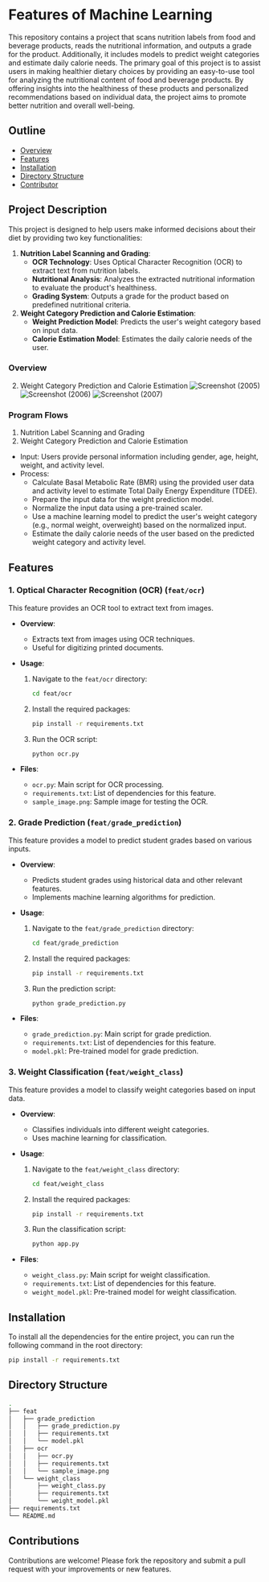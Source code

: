 # Features of Machine Learning

This repository contains a project that scans nutrition labels from food and beverage products, reads the nutritional information, and outputs a grade for the product. Additionally, it includes models to predict weight categories and estimate daily calorie needs. The primary goal of this project is to assist users in making healthier dietary choices by providing an easy-to-use tool for analyzing the nutritional content of food and beverage products. By offering insights into the healthiness of these products and personalized recommendations based on individual data, the project aims to promote better nutrition and overall well-being.

## Outline

- [Overview](#overview)
- [Features](#features)
- [Installation](#installation)
- [Directory Structure](#directory-structure)
- [Contributor](#contributions)

## Project Description

This project is designed to help users make informed decisions about their diet by providing two key functionalities:
1. **Nutrition Label Scanning and Grading**: 
   - **OCR Technology**: Uses Optical Character Recognition (OCR) to extract text from nutrition labels.
   - **Nutritional Analysis**: Analyzes the extracted nutritional information to evaluate the product's healthiness.
   - **Grading System**: Outputs a grade for the product based on predefined nutritional criteria.
2. **Weight Category Prediction and Calorie Estimation**:
   - **Weight Prediction Model**: Predicts the user's weight category based on input data.
   - **Calorie Estimation Model**: Estimates the daily calorie needs of the user.
     
### Overview

2. Weight Category Prediction and Calorie Estimation
![Screenshot (2005)](https://github.com/nutriomatic/machine-learning-kaisar/assets/105763198/ffcdc0d9-9728-4b83-8e17-3d00712307ba)
![Screenshot (2006)](https://github.com/nutriomatic/machine-learning-kaisar/assets/105763198/cba47b42-0954-433a-b832-7b0564968c88)
![Screenshot (2007)](https://github.com/nutriomatic/machine-learning-kaisar/assets/105763198/9c1a9e06-79ad-4b9a-88f3-97c30df36fb5)

### Program Flows
1. Nutrition Label Scanning and Grading
2. Weight Category Prediction and Calorie Estimation
- Input: Users provide personal information including gender, age, height, weight, and activity level.
- Process:
  - Calculate Basal Metabolic Rate (BMR) using the provided user data and activity level to estimate Total Daily Energy Expenditure (TDEE).
  - Prepare the input data for the weight prediction model.
  - Normalize the input data using a pre-trained scaler.
  - Use a machine learning model to predict the user's weight category (e.g., normal weight, overweight) based on the normalized input.
  - Estimate the daily calorie needs of the user based on the predicted weight category and activity level.
    
## Features

### 1. Optical Character Recognition (OCR) (`feat/ocr`)

This feature provides an OCR tool to extract text from images.

- **Overview**: 
  - Extracts text from images using OCR techniques.
  - Useful for digitizing printed documents.
  
- **Usage**:
  1. Navigate to the `feat/ocr` directory:
     ```bash
     cd feat/ocr
     ```
  2. Install the required packages:
     ```bash
     pip install -r requirements.txt
     ```
  3. Run the OCR script:
     ```bash
     python ocr.py
     ```

- **Files**:
  - `ocr.py`: Main script for OCR processing.
  - `requirements.txt`: List of dependencies for this feature.
  - `sample_image.png`: Sample image for testing the OCR.

### 2. Grade Prediction (`feat/grade_prediction`)

This feature provides a model to predict student grades based on various inputs.

- **Overview**: 
  - Predicts student grades using historical data and other relevant features.
  - Implements machine learning algorithms for prediction.
  
- **Usage**:
  1. Navigate to the `feat/grade_prediction` directory:
     ```bash
     cd feat/grade_prediction
     ```
  2. Install the required packages:
     ```bash
     pip install -r requirements.txt
     ```
  3. Run the prediction script:
     ```bash
     python grade_prediction.py
     ```

- **Files**:
  - `grade_prediction.py`: Main script for grade prediction.
  - `requirements.txt`: List of dependencies for this feature.
  - `model.pkl`: Pre-trained model for grade prediction.
    
### 3. Weight Classification (`feat/weight_class`)

This feature provides a model to classify weight categories based on input data.

- **Overview**: 
  - Classifies individuals into different weight categories.
  - Uses machine learning for classification.
  
- **Usage**:
  1. Navigate to the `feat/weight_class` directory:
     ```bash
     cd feat/weight_class
     ```
  2. Install the required packages:
     ```bash
     pip install -r requirements.txt
     ```
  3. Run the classification script:
     ```bash
     python app.py
     ```

- **Files**:
  - `weight_class.py`: Main script for weight classification.
  - `requirements.txt`: List of dependencies for this feature.
  - `weight_model.pkl`: Pre-trained model for weight classification.

## Installation

To install all the dependencies for the entire project, you can run the following command in the root directory:

```bash
pip install -r requirements.txt
```

## Directory Structure
```bash
.
├── feat
│   ├── grade_prediction
│   │   ├── grade_prediction.py
│   │   ├── requirements.txt
│   │   └── model.pkl
│   ├── ocr
│   │   ├── ocr.py
│   │   ├── requirements.txt
│   │   └── sample_image.png
│   └── weight_class
│       ├── weight_class.py
│       ├── requirements.txt
│       └── weight_model.pkl
├── requirements.txt
└── README.md
```

## Contributions

Contributions are welcome! Please fork the repository and submit a pull request with your improvements or new features.
